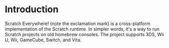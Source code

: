 # Introduction

Scratch Everywhere! (note the exclamation mark) is a cross-platform
implementation of the Scratch runtime. In simpler words, it's a way to run
Scratch projects on old homebrew consoles. The project supports 3DS, Wii U, Wii,
GameCube, Switch, and Vita.
